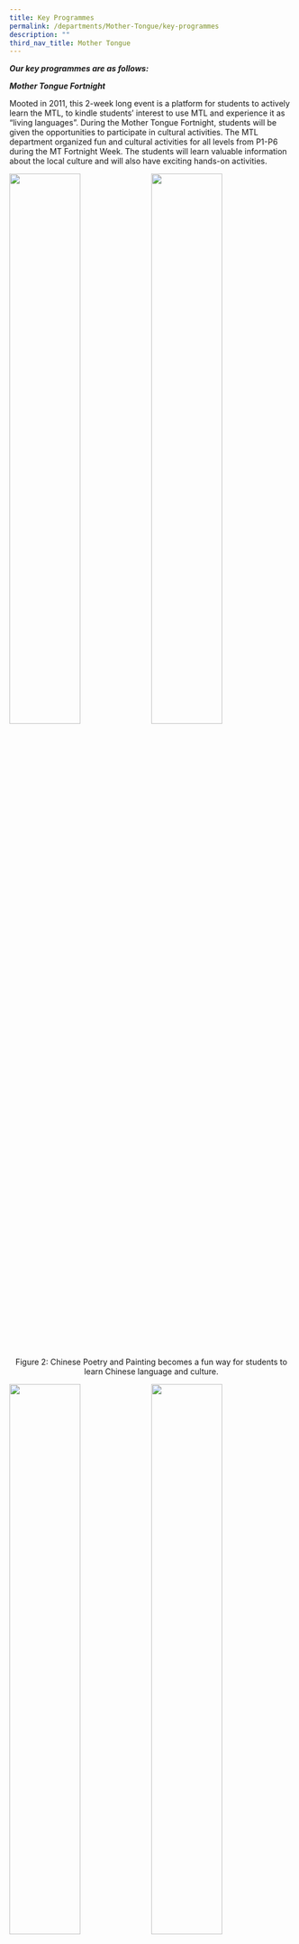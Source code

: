 ```yaml
---
title: Key Programmes
permalink: /departments/Mother-Tongue/key-programmes
description: ""
third_nav_title: Mother Tongue
---
```

**_Our key programmes are as follows:_**

  

**_Mother Tongue Fortnight_**

Mooted in 2011, this 2-week long event is a platform for students to actively learn the MTL, to kindle students’ interest to use MTL and experience it as “living languages”. During the Mother Tongue Fortnight, students will be given the opportunities to participate in cultural activities. The MTL department organized fun and cultural activities for all levels from P1-P6 during the MT Fortnight Week. The students will learn valuable information about the local culture and will also have exciting hands-on activities.

<img src="/images/mtf.jpg" 
     style="width:50%;float:left">
<img src="/images/mtf2.jpg" 
     style="width:50%">

<br>
<br>
<br>
<br>
<br>
<br>
<br>


<center>

Figure 2: Chinese Poetry and Painting becomes a fun way for students to learn Chinese language and culture.
	
</center>

<img src="/images/mtf3.jpg" 
     style="width:50%;float:left">
<img src="/images/mtf4.jpg" 
     style="width:50%">
		 
<br>
<br>
<br>
<br>
<br>


<center>

Figure 3: Students get to learn the proper way of making Bunga Manggar and appreciate the Malay culture, roots and tradition.
	
</center>

<img src="/images/mtf5.jpg" 
     style="width:50%;float:left">
<img src="/images/mtf6.jpg" 
     style="width:50%">
		 
<br>
<br>
<br>
<br>
<br>
<br>
<br>


<center>

Figure 4: Fun and engaging activities held for Tamil students: Learning the Kolattam dance
	
</center>

**_Festive Celebrations_**

Students are taught to appreciate Singapore’s vibrant ethnic cultures and traditions through engaging and authentic learning experiences: e.g. Lunar New Year, Pongal Celebration & Hari Raya Celebrations etc.

<img src="/images/mtf7.jpg" 
     style="width:50%;float:left">
<img src="/images/mtf8.jpg" 
     style="width:50%">
		 
<br>
<br>
<br>
<br>
<br>
<br>
<br>


<center>

Figure 5: Students rejoice in singing “Gong Xi Gong Xi” to each other during the Chinese New Year Celebration held in the school hall.
	
</center>

<img src="/images/mtf9.jpg" 
     style="width:50%;float:left">
<img src="/images/mtf10.jpg" 
     style="width:50%">
		 
<br>
<br>
<br>
<br>
<br>
<br>
<br>


<center>

Figure 6: Our Tamil students go on a Learning Journey to Little India to witness the celebration of Pongal Festival. They dressed in traditional Indian dress and enjoyed a host of activities planned for them.
	
</center>

<img src="/images/mtf11.jpg" 
     style="width:50%;float:left">
<img src="/images/mtf12.jpg" 
     style="width:50%">
		 
<br>
<br>
<br>
<br>
<br>
<br>
<br>


<center>

Figure 7: Students learning about Malay customs and traditions during the Hara Raya Celebration.
	
</center>

<img src="/images/mtf13.jpg" 
     style="width:50%;float:left">
<img src="/images/mtf4.jpg" 
     style="width:50%">
		 
<br>
<br>
<br>
<br>
<br>
<br>
<br>


<center>

Figure 8: Parents and students dressed in traditional costumes and performed during Deepavali Celebration.
	
</center>

**_Mother Tongue Language (MTL) Reading Programme_**

The MTL Reading Programme is a school based curriculum aimed at promoting a reading culture in SKPS through structured curriculum reading periods, morning reading on every Thursday, reading cum reflection journals and various reading activities for all students. The reading of MTL stories, many of which are rich in cultural content, would in turn engender a love for the language and culture.

<img src="/images/reading1.jpg" 
     style="width:50%;float:left">
<img src="/images/reading2.jpg" 
     style="width:50%">
		 
<br>
<br>
<br>
<br>
<br>
<br>
<br>


<center>

Figure 9: MTL reading programme aims to inculcate reading skills and the enjoyment of reading amongst students and encourage them to read widely and at least one MTL book every month.
	
</center>

In addition, the MTL Reading Day is organised once every year to promote reading of Mother Tongue storybooks amongst pupils, as well as to increase their confidence in using their own Mother Tongue.

  

Interactive and fun activities were planned to encourage pupils to read MTL storybooks. These include exhibition of students’ work; a prize redemption booth for pupils to redeem prizes based on the number of books read recorded in their own reading logs.

  

**Overseas Immersion Programme**

Every year, our school organizes an overseas school immersion programme to our partner schools, Shengpu Experimental Primary School and Chefang Experimental Primary School in Suzhou Industrial Park, China.

  

Participants of the programme will have the opportunity to experience school life in a different cultural setting, make new friends of another nationality and learn alongside their peers in Suzhou primary schools. The application for the immersion programme is open to all Primary 5 students.

<img src="/images/suzhou.jpg" 
     style="width:50%;float:left">
<img src="/images/suzhou2.jpg" 
     style="width:50%">
		 
<br>
<br>
<br>
<br>
<br>
<br>
<br>


<center>

Figure 10: Our partner school in Suzhou Industrial Park, China: Chefang Experimental Primary School (left) and Shengpu Experimental Primary School (right).
	
</center>

<img src="/images/suzhou3.jpg" 
     style="width:50%;float:left">
<img src="/images/suzhou4.jpg" 
     style="width:50%">
		 
<br>
<br>
<br>
<br>
<br>
<br>
<br>


<center>

Figure 11: During the school visits to our partner schools in Suzhou, our students made new friends and developed a deeper sense of understanding, empathy and connection with the local students in Suzhou schools. They also gained a better understanding of Chinese Language and its culture.
	
</center>

<img src="/images/suzhou5.jpg" 
     style="width:50%;float:left">
<img src="/images/suzhou6.jpg" 
     style="width:50%">
		 
<br>
<br>
<br>
<br>
<br>


<center>

Figure 12: Students learned how to make Chinese dumplings at Nanxiang Ancient Town, Shanghai. They also had fun tasting and eating their delicious dumplings made by their own hand.
	
</center>

<img src="/images/suzhou7.jpg" 
     style="width:50%;float:left">
<img src="/images/suzhou8.jpg" 
     style="width:50%">
		 
<br>
<br>
<br>
<br>
<br>
<br>
<br>


<center>

Figure 13: Students learned how to make and fly their Chinese kites at Nanshan, Suzhou. In addition, they were also provided the opportunities to pick and taste the thick and flesh loquats themselves.
	
</center>

<img src="/images/suzhou9.jpg" 
     style="width:50%;float:left">
<img src="/images/suzhou10.jpg" 
     style="width:50%">
		 
<br>
<br>
<br>
<br>
<br>
<br>
<br>


<center>

Figure 14: Seng Kang Primary School playing host to teacher-leaders and students from our partner schools in Suzhou, China. Our guests were given chance to attend lessons during their visit to the school. Our teachers conducted lessons for their students and they had a wonderful learning experiences in our classes. In addition, our students had a meaningful time interacting with each other.
	
</center>